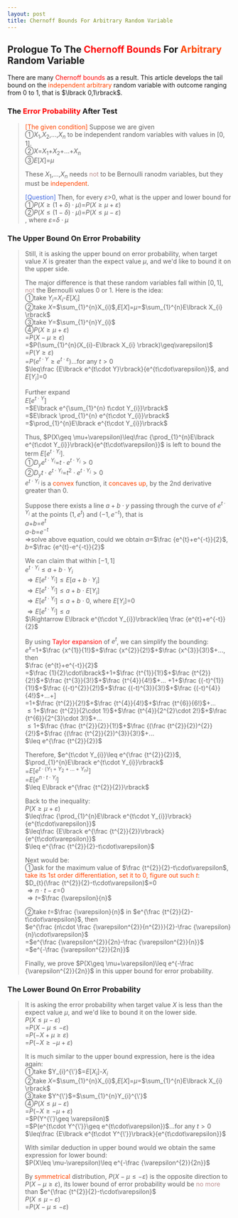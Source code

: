 ```yaml
---
layout: post
title: Chernoff Bounds For Arbitrary Random Variable
---
```


## Prologue To The <font color="Red">Chernoff Bounds</font> For <font color="OrangeRed">Arbitrary</font> Random Variable
<p class="message">
There are many <font color="Red">Chernoff bounds</font> as a result.  This article develops the tail bound on the <font color="OrangeRed">independent arbitrary</font> random variable with outcome ranging from 0 to 1, that is $\lbrack 0,1\rbrack$.  
</p>

### The <font color="Red">Error Probability</font> After Test
><font color="OrangeRed">[The given condition]</font>
>Suppose we are given  
>&#10112;$X_{1}$,$X_{2}$,...,$X_{n}$ to be independent random variables with values in $\lbrack 0,1\rbrack$.  
>&#10113;$X$=$X_{1}$+$X_{2}$+...+$X_{n}$  
>&#10114;$E\lbrack X \rbrack$=$\mu$  
>
>These $X_{1}$,...,$X_{n}$ needs <font color="RosyBrown">not</font> to be Bernoulli ranodm variables, but they must be <font color="OrangeRed">independent</font>.  
>
><font color="RoyalBlue">[Question]</font>
>Then, for every $\varepsilon$>$0$, what is the upper and lower bound for  
>&#10112;$P(X\geq (1+\delta)\cdot\mu)$=$P(X\geq \mu+\varepsilon)$  
>&#10113;$P(X\leq (1-\delta)\cdot\mu)$=$P(X\leq \mu-\varepsilon)$  
>, where $\varepsilon$=$\delta\cdot\mu$  

### The Upper Bound On Error Probability
>Still, it is asking the upper bound on error probability, when target value $X$ is greater than the expect value $\mu$, and we'd like to bound it on the upper side.  
>
>The major difference is that these random variables fall within $\lbrack 0,1\rbrack$, <font color="RosyBrown">not</font> the Bernoulli values $0$ or $1$.  Here is the idea:  
>&#10112;take $Y_{i}$=$X_{i}$-$E\lbrack X_{i} \rbrack$  
>&#10113;take $X$=$\sum_{1}^{n}X_{i}$,$E\lbrack X \rbrack$=$\mu$=$\sum_{1}^{n}E\lbrack X_{i} \rbrack$  
>&#10114;take $Y$=$\sum_{1}^{n}Y_{i}$  
>&#10115;$P(X\geq\mu+\varepsilon)$  
>=$P(X-\mu\geq\varepsilon)$  
>=$P(\sum_{1}^{n}(X_{i}-E\lbrack X_{i} \rbrack)\geq\varepsilon)$  
>=$P(Y\geq\varepsilon)$  
>=$P(e^{t\cdot Y}\geq e^{t\cdot\varepsilon})$...for any $t>0$  
>$\leq\frac {E\lbrack e^{t\cdot Y}\rbrack}{e^{t\cdot\varepsilon}}$, and $E\lbrack Y_{i}\rbrack$=$0$  
>
>Further expand  
>$E\lbrack e^{t\cdot Y}\rbrack$  
>=$E\lbrack e^{\sum_{1}^{n} t\cdot Y_{i}}\rbrack$  
>=$E\lbrack \prod_{1}^{n} e^{t\cdot Y_{i}}\rbrack$  
>=$\prod_{1}^{n}E\lbrack e^{t\cdot Y_{i}}\rbrack$  
>
>Thus, $P(X\geq \mu+\varepsilon)\leq\frac {\prod_{1}^{n}E\lbrack e^{t\cdot Y_{i}}\rbrack}{e^{t\cdot\varepsilon}}$ is left to bound the term $E\lbrack e^{t\cdot Y_{i}}\rbrack$.  
>&#10112;$D_{y}e^{t\cdot Y_{i}}$=$t\cdot e^{t\cdot Y_{i}}>0$  
>&#10113;$D_{y}t\cdot e^{t\cdot Y_{i}}$=$t^{2}\cdot e^{t\cdot Y_{i}}>0$  
>$e^{t\cdot Y_{i}}$ is a <font color="OrangeRed">convex</font> function, it <font color="OrangeRed">concaves up</font>, by the 2nd derivative greater than 0.  
>
>Suppose there exists a line $a+b\cdot y$ passing through the curve of $e^{t\cdot Y_{i}}$ at the points $(1,e^{t})$ and $(-1,e^{-t})$, that is  
>$a$+$b$=$e^{t}$  
>$a$-$b$=$e^{-t}$  
>$\Rightarrow$solve above equation, could we obtain $a$=$\frac {e^{t}+e^{-t}}{2}$, $b$=$\frac {e^{t}-e^{-t}}{2}$  
>
>We can claim that within $\lbrack -1,1\rbrack$   
>$e^{t\cdot Y_{i}}\leq a+b\cdot Y_{i}$  
>$\Rightarrow E\lbrack e^{t\cdot Y_{i}}\rbrack\leq E\lbrack a+b\cdot Y_{i}\rbrack$  
>$\Rightarrow E\lbrack e^{t\cdot Y_{i}}\rbrack\leq a + b\cdot E\lbrack Y_{i}\rbrack$  
>$\Rightarrow E\lbrack e^{t\cdot Y_{i}}\rbrack\leq a + b\cdot 0$, where $E\lbrack Y_{i}\rbrack$=$0$  
>$\Rightarrow E\lbrack e^{t\cdot Y_{i}}\rbrack\leq a$  
>$\Rightarrow E\lbrack e^{t\cdot Y_{i}}\rbrack\leq \frac {e^{t}+e^{-t}}{2}$  
>
>By using <font color="Red">Taylor expansion</font> of $e^{t}$, we can simplify the bounding:  
>$e^{x}$=$1$+$\frac {x^{1}}{1!}$+$\frac {x^{2}}{2!}$+$\frac {x^{3}}{3!}$+..., then  
>$\frac {e^{t}+e^{-t}}{2}$  
>=$\frac {1}{2}\cdot\lbrack$+$1$+$\frac {t^{1}}{1!}$+$\frac {t^{2}}{2!}$+$\frac {t^{3}}{3!}$+$\frac {t^{4}}{4!}$+...
>+$1$+$\frac {(-t)^{1}}{1!}$+$\frac {(-t)^{2}}{2!}$+$\frac {(-t)^{3}}{3!}$+$\frac {(-t)^{4}}{4!}$+...+$\rbrack$  
>=$1$+$\frac {t^{2}}{2!}$+$\frac {t^{4}}{4!}$+$\frac {t^{6}}{6!}$+...  
>$\leq 1$+$\frac {t^{2}}{2\cdot 1!}$+$\frac {t^{4}}{2^{2}\cdot 2!}$+$\frac {t^{6}}{2^{3}\cdot 3!}$+...  
>$\leq 1$+$\frac {\frac {t^{2}}{2}}{1!}$+$\frac {(\frac {t^{2}}{2})^{2}}{2!}$+$\frac {(\frac {t^{2}}{2})^{3}}{3!}$+...  
>$\leq e^{\frac {t^{2}}{2}}$  
>
>Therefore, $e^{t\cdot Y_{i}}\leq e^{\frac {t^{2}}{2}}$,  
>$\prod_{1}^{n}E\lbrack e^{t\cdot Y_{i}}\rbrack$  
>=$E\lbrack e^{t\cdot (Y_{1}+Y_{2}+...+Y_{n})}\rbrack$  
>=$E\lbrack e^{n\cdot t\cdot Y_{i}}\rbrack$  
>$\leq E\lbrack e^{\frac {t^{2}}{2}}\rbrack$  
>
>Back to the inequality:  
>$P(X\geq \mu+\varepsilon)$  
>$\leq\frac {\prod_{1}^{n}E\lbrack e^{t\cdot Y_{i}}\rbrack}{e^{t\cdot\varepsilon}}$  
>$\leq\frac {E\lbrack e^{\frac {t^{2}}{2}}\rbrack}{e^{t\cdot\varepsilon}}$  
>$\leq e^{\frac {t^{2}}{2}-t\cdot\varepsilon}$  
>
>Next would be:  
>&#10112;ask for the maximum value of $\frac {t^{2}}{2}-t\cdot\varepsilon$, <font color="OrangeRed">take its 1st order differentiation, set it to 0, figure out such $t$</font>:  
>$D_{t}(\frac {t^{2}}{2}-t\cdot\varepsilon)$=$0$  
>$\Rightarrow n\cdot t-\varepsilon$=$0$  
>$\Rightarrow t$=$\frac {\varepsilon}{n}$  
>
>&#10113;take $t$=$\frac {\varepsilon}{n}$ in $e^{\frac {t^{2}}{2}-t\cdot\varepsilon}$, then  
>$e^{\frac {n\cdot \frac {\varepsilon^{2}}{n^{2}}}{2}-\frac {\varepsilon}{n}\cdot\varepsilon}$  
>=$e^{\frac {\varepsilon^{2}}{2n}-\frac {\varepsilon^{2}}{n}}$  
>=$e^{-\frac {\varepsilon^{2}}{2n}}$  
>
>Finally, we prove $P(X\geq \mu+\varepsilon)\leq e^{-\frac {\varepsilon^{2}}{2n}}$ in this upper bound for error probability.  

### The Lower Bound On Error Probability
>It is asking the error probability when target value $X$ is less than the expect value $\mu$, and we'd like to bound it on the lower side.  
>$P(X\leq \mu-\varepsilon)$  
>=$P(X-\mu\leq -\varepsilon)$  
>=$P(-X+\mu\geq \varepsilon)$  
>=$P(-X\geq -\mu+\varepsilon)$  
>
>It is much similar to the upper bound expression, here is the idea again:  
>&#10112;take $Y_{i}^{\'}$=$E\lbrack X_{i} \rbrack$-$X_{i}$  
>&#10113;take $X$=$\sum_{1}^{n}X_{i}$,$E\lbrack X \rbrack$=$\mu$=$\sum_{1}^{n}E\lbrack X_{i} \rbrack$  
>&#10114;take $Y^{\'}$=$\sum_{1}^{n}Y_{i}^{\'}$  
>&#10115;$P(X\leq \mu-\varepsilon)$  
>=$P(-X\geq -\mu+\varepsilon)$  
>=$P(Y^{\'}\geq \varepsilon)$  
>=$P(e^{t\cdot Y^{\'}}\geq e^{t\cdot\varepsilon})$...for any $t>0$  
>$\leq\frac {E\lbrack e^{t\cdot Y^{\'}}\rbrack}{e^{t\cdot\varepsilon}}$  
>
>With similar deduction in upper bound would we obtain the same expression for lower bound:  
>$P(X\leq \mu-\varepsilon)\leq e^{-\frac {\varepsilon^{2}}{2n}}$  
>
>By <font color="OrangeRed">symmetrical</font> distribution, $P(X-\mu\leq -\varepsilon)$ is the opposite direction to $P(X-\mu\geq \varepsilon)$, its lower bound of error probability would be <font color="RosyBrown">no more</font> than $e^{\frac {t^{2}}{2}-t\cdot\varepsilon}$  
>$P(X\leq \mu-\varepsilon)$  
>=$P(X-\mu\leq -\varepsilon)$  

<!-- Γ -->
<!-- \Omega -->
<!-- \cap intersection -->
<!-- \cup union -->
<!-- \frac{\Gamma(k + n)}{\Gamma(n)} \frac{1}{r^k}  -->
<!-- \mbox{\large$\vert$}\nolimits_0^\infty -->
<!-- \vert_0^\infty -->
<!-- \vert_{0.5}^{\infty} -->
<!-- &prime; ′ -->
<!-- &Prime; ″ -->
<!-- $E\lbrack X\rbrack$ -->
<!-- \overline{X_n} -->
<!-- \underset{Succss}P -->
<!-- \frac{{\overline {X_n}}-\mu}{S/\sqrt n} -->
<!-- \lim_{t\rightarrow\infty} -->
<!-- \int_{0}^{a}\lambda\cdot e^{-\lambda\cdot t}\operatorname dt -->
<!-- \Leftrightarrow -->
<!-- \prod_{v\in V} -->
<!-- \subset -->
<!-- \subseteq -->
<!-- \varnothing -->
<!-- \perp -->
<!-- \overset\triangle= -->
<!-- \left|X\right| -->
<!-- \xrightarrow{r_t} -->
<!-- \left\|?\right\| => ||?||-->
<!-- \left|?\right| => |?|-->
<!-- \lbrack BQ\rbrack => [BQ] -->
<!-- \subset -->
<!-- \subseteq -->
<!-- \widehat -->
<!-- \int_{}^{}{}\operatorname d{} -->

<!-- Notes -->
<!-- <font color="OrangeRed">items, verb, to make it the focus</font> -->
<!-- <font color="Red">KKT</font> -->
<!-- <font color="Red">SMO heuristics</font> -->
<!-- <font color="Red">F</font> distribution -->
<!-- <font color="Red">t</font> distribution -->
<!-- <font color="DeepSkyBlue">suggested item, soft item</font> -->
<!-- <font color="RoyalBlue">old alpha</font> -->
<!-- <font color="Green">new alpha</font> -->

<!-- <font color="DeepPink">positive conclusion, finding</font> -->
<!-- <font color="RosyBrown">negative conclusion, finding</font> -->

<!-- <font color="#00ADAD">policy</font> -->
<!-- <font color="#6100A8">full observable</font> -->
<!-- <font color="#FFAC12">partial observable</font> -->
<!-- <font color="#EB00EB">stochastic</font> -->
<!-- <font color="#8400E6">state transition</font> -->
<!-- <font color="#D600D6">discount factor gamma $\gamma$</font> -->
<!-- <font color="#D600D6">$V(S)$</font> -->
<!-- <font color="#9300FF">immediate reward R(S)</font> -->

<!-- ### <font color="RoyalBlue">Example</font>: Illustration By Rainy And Sunny Days In One Week -->
<!-- <font color="RoyalBlue">[Question]</font> -->
<!-- <font color="DeepSkyBlue">[Answer]</font> -->

<!-- <font color="Brown">Notes::mjtsai1974</font> -->

<!-- 
[1]Given the vehicles pass through a highway toll station is $6$ per minute, what is the probability that no cars within $30$ seconds?
><font color="DeepSkyBlue">[1]</font>
><font color="OrangeRed">Given the vehicles pass through a highway toll station is $6$ per minute, what is the probability that no cars within $30$ seconds?</font>  
-->

<!--
><font color="DeepSkyBlue">[Notes]</font>
><font color="OrangeRed">Why at this moment, the Poisson and exponential probability come out with different result?</font>  
-->

<!-- https://www.medcalc.org/manual/gamma_distribution_functions.php -->
<!-- https://www.statlect.com/probability-distributions/student-t-distribution#hid5 -->
<!-- http://www.wiris.com/editor/demo/en/ -->